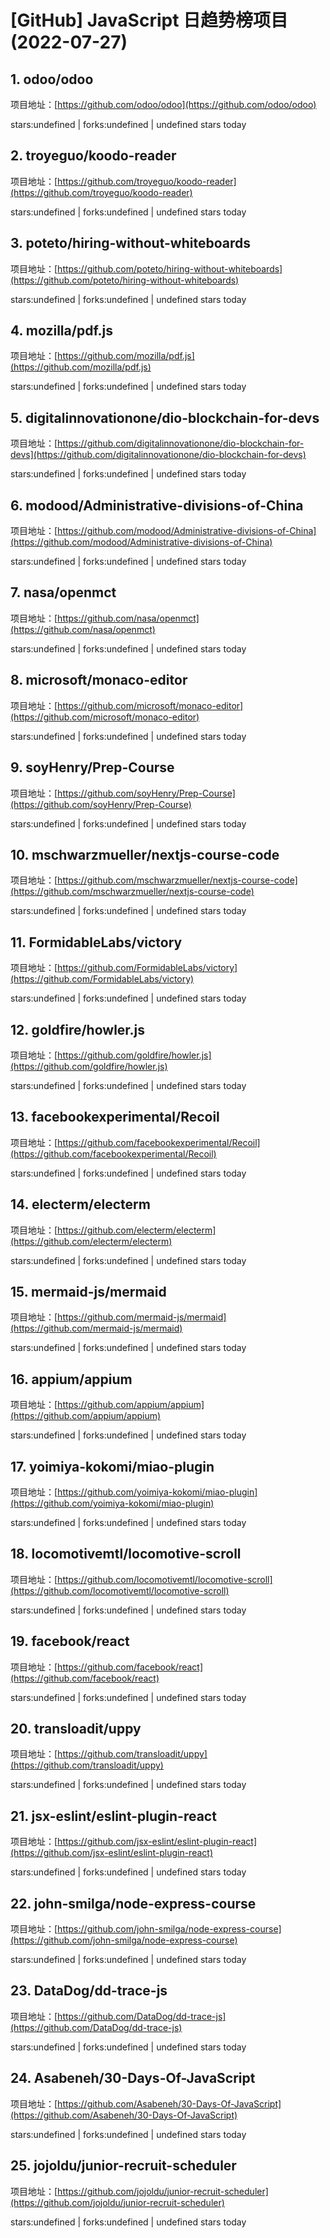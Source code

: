 # [GitHub] JavaScript 日趋势榜项目(2022-07-27)

## 1. odoo/odoo 

项目地址：[https://github.com/odoo/odoo](https://github.com/odoo/odoo)

stars:undefined | forks:undefined | undefined stars today 



## 2. troyeguo/koodo-reader 

项目地址：[https://github.com/troyeguo/koodo-reader](https://github.com/troyeguo/koodo-reader)

stars:undefined | forks:undefined | undefined stars today 



## 3. poteto/hiring-without-whiteboards 

项目地址：[https://github.com/poteto/hiring-without-whiteboards](https://github.com/poteto/hiring-without-whiteboards)

stars:undefined | forks:undefined | undefined stars today 



## 4. mozilla/pdf.js 

项目地址：[https://github.com/mozilla/pdf.js](https://github.com/mozilla/pdf.js)

stars:undefined | forks:undefined | undefined stars today 



## 5. digitalinnovationone/dio-blockchain-for-devs 

项目地址：[https://github.com/digitalinnovationone/dio-blockchain-for-devs](https://github.com/digitalinnovationone/dio-blockchain-for-devs)

stars:undefined | forks:undefined | undefined stars today 



## 6. modood/Administrative-divisions-of-China 

项目地址：[https://github.com/modood/Administrative-divisions-of-China](https://github.com/modood/Administrative-divisions-of-China)

stars:undefined | forks:undefined | undefined stars today 



## 7. nasa/openmct 

项目地址：[https://github.com/nasa/openmct](https://github.com/nasa/openmct)

stars:undefined | forks:undefined | undefined stars today 



## 8. microsoft/monaco-editor 

项目地址：[https://github.com/microsoft/monaco-editor](https://github.com/microsoft/monaco-editor)

stars:undefined | forks:undefined | undefined stars today 



## 9. soyHenry/Prep-Course 

项目地址：[https://github.com/soyHenry/Prep-Course](https://github.com/soyHenry/Prep-Course)

stars:undefined | forks:undefined | undefined stars today 



## 10. mschwarzmueller/nextjs-course-code 

项目地址：[https://github.com/mschwarzmueller/nextjs-course-code](https://github.com/mschwarzmueller/nextjs-course-code)

stars:undefined | forks:undefined | undefined stars today 



## 11. FormidableLabs/victory 

项目地址：[https://github.com/FormidableLabs/victory](https://github.com/FormidableLabs/victory)

stars:undefined | forks:undefined | undefined stars today 



## 12. goldfire/howler.js 

项目地址：[https://github.com/goldfire/howler.js](https://github.com/goldfire/howler.js)

stars:undefined | forks:undefined | undefined stars today 



## 13. facebookexperimental/Recoil 

项目地址：[https://github.com/facebookexperimental/Recoil](https://github.com/facebookexperimental/Recoil)

stars:undefined | forks:undefined | undefined stars today 



## 14. electerm/electerm 

项目地址：[https://github.com/electerm/electerm](https://github.com/electerm/electerm)

stars:undefined | forks:undefined | undefined stars today 



## 15. mermaid-js/mermaid 

项目地址：[https://github.com/mermaid-js/mermaid](https://github.com/mermaid-js/mermaid)

stars:undefined | forks:undefined | undefined stars today 



## 16. appium/appium 

项目地址：[https://github.com/appium/appium](https://github.com/appium/appium)

stars:undefined | forks:undefined | undefined stars today 



## 17. yoimiya-kokomi/miao-plugin 

项目地址：[https://github.com/yoimiya-kokomi/miao-plugin](https://github.com/yoimiya-kokomi/miao-plugin)

stars:undefined | forks:undefined | undefined stars today 



## 18. locomotivemtl/locomotive-scroll 

项目地址：[https://github.com/locomotivemtl/locomotive-scroll](https://github.com/locomotivemtl/locomotive-scroll)

stars:undefined | forks:undefined | undefined stars today 



## 19. facebook/react 

项目地址：[https://github.com/facebook/react](https://github.com/facebook/react)

stars:undefined | forks:undefined | undefined stars today 



## 20. transloadit/uppy 

项目地址：[https://github.com/transloadit/uppy](https://github.com/transloadit/uppy)

stars:undefined | forks:undefined | undefined stars today 



## 21. jsx-eslint/eslint-plugin-react 

项目地址：[https://github.com/jsx-eslint/eslint-plugin-react](https://github.com/jsx-eslint/eslint-plugin-react)

stars:undefined | forks:undefined | undefined stars today 



## 22. john-smilga/node-express-course 

项目地址：[https://github.com/john-smilga/node-express-course](https://github.com/john-smilga/node-express-course)

stars:undefined | forks:undefined | undefined stars today 



## 23. DataDog/dd-trace-js 

项目地址：[https://github.com/DataDog/dd-trace-js](https://github.com/DataDog/dd-trace-js)

stars:undefined | forks:undefined | undefined stars today 



## 24. Asabeneh/30-Days-Of-JavaScript 

项目地址：[https://github.com/Asabeneh/30-Days-Of-JavaScript](https://github.com/Asabeneh/30-Days-Of-JavaScript)

stars:undefined | forks:undefined | undefined stars today 



## 25. jojoldu/junior-recruit-scheduler 

项目地址：[https://github.com/jojoldu/junior-recruit-scheduler](https://github.com/jojoldu/junior-recruit-scheduler)

stars:undefined | forks:undefined | undefined stars today 



